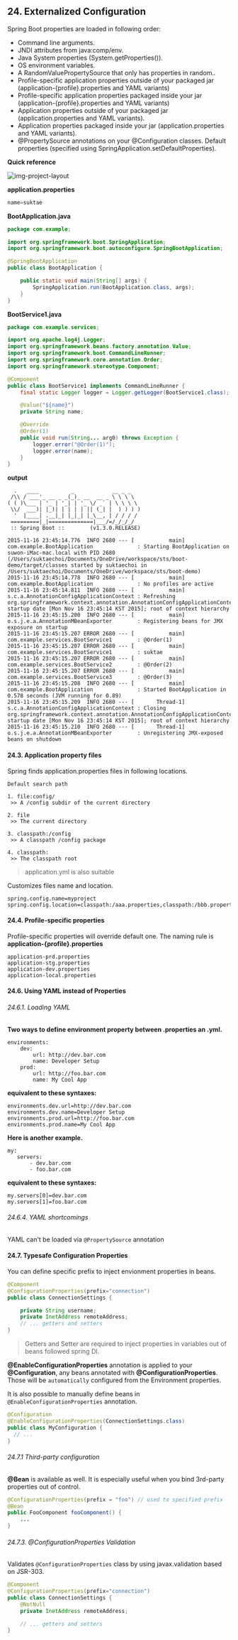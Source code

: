 ## 24. Externalized Configuration
Spring Boot properties are loaded in following order:

 - Command line arguments.
 - JNDI attributes from java:comp/env.
 - Java System properties (System.getProperties()).
 - OS environment variables.
 - A RandomValuePropertySource that only has properties in random.*.*
 - Profile-specific application properties outside of your packaged jar (application-{profile}.properties and YAML variants)
 - Profile-specific application properties packaged inside your jar (application-{profile}.properties and YAML variants)
 - Application properties outside of your packaged jar (application.properties and YAML variants).
 - Application properties packaged inside your jar (application.properties and YAML variants).
 - @PropertySource annotations on your @Configuration classes.
 Default properties (specified using SpringApplication.setDefaultProperties).

**Quick reference**

![img-project-layout](https://github.com/agongi/study/blob/master/spring-boot/%2324/images/Screen%20Shot%202015-11-16%20at%2023.43.06.png)

**application.properties**
```java
name=suktae
```

**BootApplication.java**
```java
package com.example;

import org.springframework.boot.SpringApplication;
import org.springframework.boot.autoconfigure.SpringBootApplication;

@SpringBootApplication
public class BootApplication {

    public static void main(String[] args) {
        SpringApplication.run(BootApplication.class, args);
    }
}
```

**BootService1.java**
```java
package com.example.services;

import org.apache.log4j.Logger;
import org.springframework.beans.factory.annotation.Value;
import org.springframework.boot.CommandLineRunner;
import org.springframework.core.annotation.Order;
import org.springframework.stereotype.Component;

@Component
public class BootService1 implements CommandLineRunner {
	final static Logger logger = Logger.getLogger(BootService1.class);

	@Value("${name}")
	private String name;

	@Override
	@Order(1)
	public void run(String... arg0) throws Exception {
		logger.error("@Order(1)");
		logger.error(name);
	}
}
```

**output**
```
  .   ____          _            __ _ _
 /\\ / ___'_ __ _ _(_)_ __  __ _ \ \ \ \
( ( )\___ | '_ | '_| | '_ \/ _` | \ \ \ \
 \\/  ___)| |_)| | | | | || (_| |  ) ) ) )
  '  |____| .__|_| |_|_| |_\__, | / / / /
 =========|_|==============|___/=/_/_/_/
 :: Spring Boot ::        (v1.3.0.RELEASE)

2015-11-16 23:45:14.776  INFO 2680 --- [           main] com.example.BootApplication              : Starting BootApplication on suwon-iMac-mac.local with PID 2680 (/Users/suktaechoi/Documents/OneDrive/workspace/sts/boot-demo/target/classes started by suktaechoi in /Users/suktaechoi/Documents/OneDrive/workspace/sts/boot-demo)
2015-11-16 23:45:14.778  INFO 2680 --- [           main] com.example.BootApplication              : No profiles are active
2015-11-16 23:45:14.811  INFO 2680 --- [           main] s.c.a.AnnotationConfigApplicationContext : Refreshing org.springframework.context.annotation.AnnotationConfigApplicationContext@6c9f5c0d: startup date [Mon Nov 16 23:45:14 KST 2015]; root of context hierarchy
2015-11-16 23:45:15.200  INFO 2680 --- [           main] o.s.j.e.a.AnnotationMBeanExporter        : Registering beans for JMX exposure on startup
2015-11-16 23:45:15.207 ERROR 2680 --- [           main] com.example.services.BootService1        : @Order(1)
2015-11-16 23:45:15.207 ERROR 2680 --- [           main] com.example.services.BootService1        : suktae
2015-11-16 23:45:15.207 ERROR 2680 --- [           main] com.example.services.BootService2        : @Order(2)
2015-11-16 23:45:15.207 ERROR 2680 --- [           main] com.example.services.BootService3        : @Order(3)
2015-11-16 23:45:15.208  INFO 2680 --- [           main] com.example.BootApplication              : Started BootApplication in 0.578 seconds (JVM running for 0.89)
2015-11-16 23:45:15.209  INFO 2680 --- [       Thread-1] s.c.a.AnnotationConfigApplicationContext : Closing org.springframework.context.annotation.AnnotationConfigApplicationContext@6c9f5c0d: startup date [Mon Nov 16 23:45:14 KST 2015]; root of context hierarchy
2015-11-16 23:45:15.210  INFO 2680 --- [       Thread-1] o.s.j.e.a.AnnotationMBeanExporter        : Unregistering JMX-exposed beans on shutdown
```

#### 24.3. Application property files
Spring finds application.properties files in following locations.
```
Default search path

1. file:config/
 >> A /config subdir of the current directory

2. file
 >> The current directory

3. classpath:/config
 >> A classpath /config package

4. classpath:
 >> The classpath root
```
>application.yml is also suitable

Customizes files name and location.
```
spring.config.name=myproject
spring.config.location=classpath:/aaa.properties,classpath:/bbb.properties
```

#### 24.4. Profile-specific properties
Profile-specific properties will override default one. The naming rule is **application-{profile}.properties**
```
application-prd.properties
application-stg.properties
application-dev.properties
application-local.properties
```

#### 24.6. Using YAML instead of Properties
###### 24.6.1. Loading YAML
**Two ways to define environment property between .properties an .yml.**
```
environments:
    dev:
        url: http://dev.bar.com
        name: Developer Setup
    prod:
        url: http://foo.bar.com
        name: My Cool App
```

**equivalent to these syntaxes:**
```
environments.dev.url=http://dev.bar.com
environments.dev.name=Developer Setup
environments.prod.url=http://foo.bar.com
environments.prod.name=My Cool App
```

**Here is another example.**
```
my:
   servers:
       - dev.bar.com
       - foo.bar.com
```

**equivalent to these syntaxes:**
```
my.servers[0]=dev.bar.com
my.servers[1]=foo.bar.com
```

###### 24.6.4. YAML shortcomings
YAML can't be loaded via ``@PropertySource`` annotation

#### 24.7. Typesafe Configuration Properties
You can define specific prefix to inject envionment properties in beans.
```java
@Component
@ConfigurationProperties(prefix="connection")
public class ConnectionSettings {

    private String username;
    private InetAddress remoteAddress;
    // ... getters and setters
}
```

>Getters and Setter are required to inject properties in variables out of beans followed spring DI.

**@EnableConfigurationProperties** annotation is applied to your **@Configuration**, any beans annotated with **@ConfigurationProperties**. Those will be ``automatically`` configured from the Environment properties.

It is also possible to manually define beans in ``@EnableConfigurationProperties`` annotation.
```java
@Configuration
@EnableConfigurationProperties(ConnectionSettings.class)
public class MyConfiguration {
  // ...
}
```

###### 24.7.1 Third-party configuration
**@Bean** is available as well. It is especially useful when you bind 3rd-party properties out of control.

```java
@ConfigurationProperties(prefix = "foo") // used to specified prefix
@Bean
public FooComponent fooComponent() {
    ...
}
```

###### 24.7.3. @ConfigurationProperties Validation
Validates ``@ConfigurationProperties`` class by using javax.validation based on JSR-303.

```java
@Component
@ConfigurationProperties(prefix="connection")
public class ConnectionSettings {
    @NotNull
    private InetAddress remoteAddress;

    // ... getters and setters
}
```
